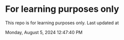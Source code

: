 # For learning purposes only
This repo is for learning purposes only.
Last updated at

Monday, August 5, 2024 12:47:40 PM

